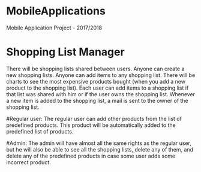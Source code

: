 # MobileApplications
Mobile Application Project - 2017/2018

# Shopping List Manager

There will be shopping lists shared between users. Anyone can create a new shopping lists. Anyone can add items to any shopping list.
There will be charts to see the most expensive products bought (when you add a new product to the shopping list). Each user can add items to a shopping list if that list was shared with him or if the user owns the shopping list.
Whenever a new item is added to the shopping list, a mail is sent to the owner of the shopping list.

#Regular user:
The regular user can add other products from the list of predefined products. This product will be automatically added to the predefined list of products. 

#Admin:
The admin will have almost all the same rights as the regular user, but he will also be able to see all the shopping lists, delete any of them, and delete any of the predefined products in case some user adds some incorrect product.
